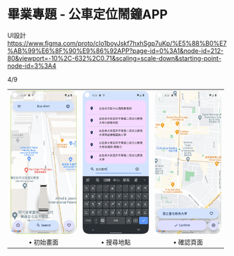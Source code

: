 # 畢業專題 - 公車定位鬧鐘APP

UI設計  
https://www.figma.com/proto/clo1boyJskf7hxhSgp7uKp/%E5%88%B0%E7%AB%99%E6%8F%90%E9%86%92APP?page-id=0%3A1&node-id=212-80&viewport=-10%2C-632%2C0.71&scaling=scale-down&starting-point-node-id=3%3A4  


4/9
<table>
  <tr>
    <td><img src="./ScreenShots/mainPage.png" width = 150px ></td>
    <td><img src="./ScreenShots/searchingPlace.png" width = 150px></td>
    <td><img src="./ScreenShots/confirming.png" width = 150px></td>
    <!--<td><img src="./ScreenShots/addItem.jpg" width = 150px></td>-->
  </tr>
  <tr>
    <td align="center">• 初始畫面</td>
    <td align="center">• 搜尋地點</td>
    <td align="center">• 確認頁面</td>
    <!--<td align="center">• 新增項目<br>(正負分別代表收入和支出)</td>-->
  </tr>
  <!--
  <tr>
    <td><img src="./ScreenShots/DatePicker.jpg" width = 150px ></td>
    <td><img src="./ScreenShots/noBlank.jpg" width = 150px></td>
    <td><img src="./ScreenShots/deleteItem.jpg" width = 150px></td>
  </tr>
  <tr>
    <td align="center">• DatePicker</td>
    <td align="center">• 欄位不可為空白</td>
    <td align="center">• 點擊項目可以刪除</td>
  </tr>
  -->
</table>
